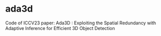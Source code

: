 # ada3d
Code of ICCV23 paper: Ada3D : Exploiting the Spatial Redundancy with Adaptive Inference for Efficient 3D Object Detection
